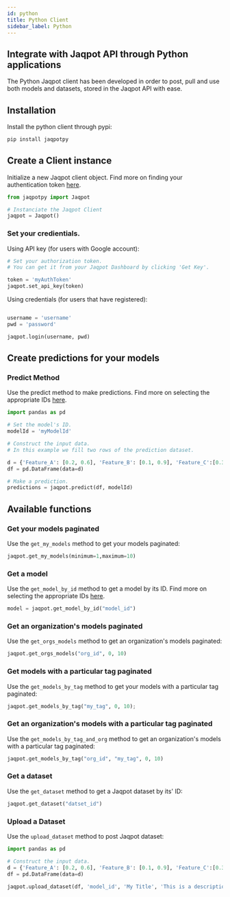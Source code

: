```yaml
---
id: python 
title: Python Client
sidebar_label: Python
---
```


## Integrate with Jaqpot API through Python applications

The Python Jaqpot client has been developed in order to post, pull and use both models and datasets, stored in the Jaqpot API with ease. 

## Installation

Install the python client through pypi:

```python
pip install jaqpotpy 
```

## Create a Client instance

Initialize a new Jaqpot client object.
Find more on finding your authentication token [here](https:#link-to-token.gr).

```python
from jaqpotpy import Jaqpot

# Instanciate the Jaqpot Client 
jaqpot = Jaqpot()
```

### Set your credientials.

Using API key (for users with Google account):
```python 
# Set your authorization token. 
# You can get it from your Jaqpot Dashboard by clicking 'Get Key'.

token = 'myAuthToken'
jaqpot.set_api_key(token)  
```

Using credentials (for users that have registered):
```python 

username = 'username'
pwd = 'password'

jaqpot.login(username, pwd)  
```

## Create predictions for your models

### Predict Method

Use the predict method to make predictions.
Find more on selecting the appropriate IDs [here](https:#link-to-ids.gr).

```python
import pandas as pd

# Set the model's ID.
modelId = 'myModelId'

# Construct the input data.
# In this example we fill two rows of the prediction dataset.

d = {'Feature_A': [0.2, 0.6], 'Feature_B': [0.1, 0.9], 'Feature_C':[0.3, 0.1]}
df = pd.DataFrame(data=d)

# Make a prediction.
predictions = jaqpot.predict(df, modelId)
```

## Available functions

### Get your models paginated

Use the ```get_my_models``` method to get your models paginated:
```python
jaqpot.get_my_models(minimum=1,maximum=10)
```


### Get a model

Use the ```get_model_by_id``` method to get a model by its ID.
Find more on selecting the appropriate IDs [here](https:#link-to-ids.gr).
```python
model = jaqpot.get_model_by_id("model_id")
```


### Get an organization's models paginated

Use the ```get_orgs_models``` method to get an organization's models paginated:

```python
jaqpot.get_orgs_models("org_id", 0, 10)
```


### Get models with a particular tag paginated

Use the ```get_models_by_tag``` method to get your models with a particular tag paginated:
```python
jaqpot.get_models_by_tag("my_tag", 0, 10);
```


### Get an organization's models with a particular tag paginated

Use the ```get_models_by_tag_and_org``` method to get an organization's models with a particular tag paginated:
```python
jaqpot.get_models_by_tag("org_id", "my_tag", 0, 10)
```


### Get a dataset

Use the ```get_dataset``` method to get a Jaqpot dataset by its' ID:
```python
jaqpot.get_dataset("datset_id")
```


### Upload a Dataset

Use the ```upload_dataset``` method to post Jaqpot dataset:
```python
import pandas as pd

# Construct the input data.
d = {'Feature_A': [0.2, 0.6], 'Feature_B': [0.1, 0.9], 'Feature_C':[0.3, 0.1]}
df = pd.DataFrame(data=d)

jaqpot.upload_dataset(df, 'model_id', 'My Title', 'This is a description')
```